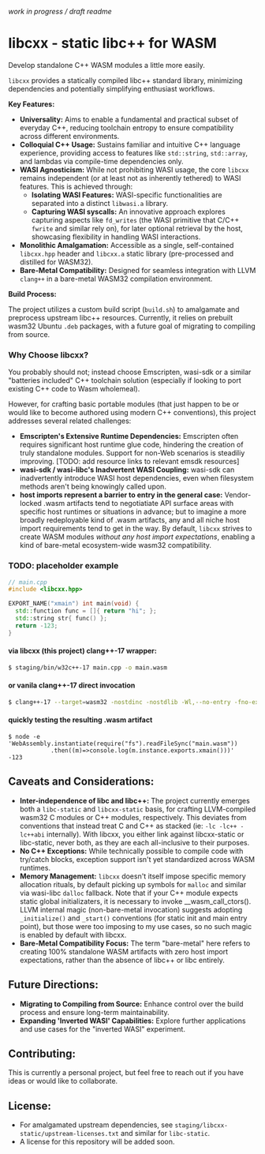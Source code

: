 *work in progress / draft readme*

# libcxx - static libc++ for WASM

Develop standalone C++ WASM modules a little more easily.

`libcxx` provides a statically compiled libc++ standard library, minimizing dependencies and potentially simplifying enthusiast workflows.

**Key Features:**

* **Universality:** Aims to enable a fundamental and practical subset of everyday C++, reducing toolchain entropy to ensure compatibility across different environments.
* **Colloquial C++ Usage:** Sustains familiar and intuitive C++ language experience, providing access to features like `std::string`, `std::array`, and lambdas via compile-time dependencies only.
* **WASI Agnosticism:**  While not prohibiting WASI usage, the core `libcxx` remains independent (or at least not as inherently tethered) to WASI features. This is achieved through:
    * **Isolating WASI Features:**  WASI-specific functionalities are separated into a distinct `libwasi.a` library.
    * **Capturing WASI syscalls:**  An innovative approach explores capturing aspects like `fd_writes` (the WASI primitive that C/C++ `fwrite` and similar rely on), for later optional retrieval by the host, showcasing flexibility in handling WASI interactions.
* **Monolithic Amalgamation:**  Accessible as a single, self-contained `libcxx.hpp` header and `libcxx.a` static library (pre-processed and distilled for WASM32).
* **Bare-Metal Compatibility:**  Designed for seamless integration with LLVM `clang++` in a bare-metal WASM32 compilation environment.

**Build Process:**

The project utilizes a custom build script (`build.sh`) to amalgamate and preprocess upstream libc++ resources. Currently, it relies on prebuilt wasm32 Ubuntu `.deb` packages, with a future goal of migrating to compiling from source.

### Why Choose libcxx?

You probably should not; instead choose Emscripten, wasi-sdk or a similar "batteries included" C++ toolchain solution (especially if looking to port existing C++ code to Wasm wholemeal).

However, for crafting basic portable modules (that just happen to be or would like to become authored using modern C++ conventions), this project addresses several related challenges:

* **Emscripten's Extensive Runtime Dependencies:**  Emscripten often requires significant host runtime glue code, hindering the creation of truly standalone modules. Support for non-Web scenarios is steadiliy improving. [TODO: add resource links to relevant emsdk resources]
* **wasi-sdk / wasi-libc's Inadvertent WASI Coupling:**  wasi-sdk can inadvertently introduce WASI host dependencies, even when filesystem methods aren't being knowingly called upon.
* **host imports represent a barrier to entry in the general case:** Vendor-locked .wasm artifacts tend to negotiatiate API surface areas with specific host runtimes or situations in advance; but to imagine a more broadly redeployable kind of .wasm artifacts, any and all niche host import requirements tend to get in the way. By default, `libcxx` strives to create WASM modules *without any host import expectations*, enabling a kind of bare-metal ecosystem-wide wasm32 compatibility.

### TODO: placeholder example
```c++
// main.cpp
#include <libcxx.hpp>

EXPORT_NAME("xmain") int main(void) {
  std::function func = []{ return "hi"; };
  std::string str{ func() };
  return -123;
}
```
#### via libcxx (this project) clang++-17 wrapper:
```sh
$ staging/bin/w32c++-17 main.cpp -o main.wasm
```
#### or vanila clang++-17 direct invocation
```sh
$ clang++-17 --target=wasm32 -nostdinc -nostdlib -Wl,--no-entry -fno-exceptions -isystem$BASE -Wl,$BASE/libcxx.a -Wl,-L$BASE "$@" -Wl,-lqwasi
```
#### quickly testing the resulting .wasm artifact
```
$ node -e 'WebAssembly.instantiate(require("fs").readFileSync("main.wasm"))
            .then((m)=>console.log(m.instance.exports.xmain()))'
-123
```

## Caveats and Considerations:

* **Inter-independence of libc and libc++:**  The project currently emerges both a `libc-static` and `libcxx-static` basis, for crafting LLVM-compiled wasm32 C modules or C++ modules, respectively. This deviates from conventions that instead treat C and C++ as stacked (ie: `-lc -lc++ -lc++abi` internally). With libcxx, you either link against libcxx-static or libc-static, never both, as they are each all-inclusive to their purposes.
* **No C++ Exceptions:**  While technically possible to compile code with try/catch blocks, exception support isn't yet standardized across WASM runtimes.
* **Memory Management:**  `libcxx` doesn't itself impose specific memory allocation rituals, by default picking up symbols for `malloc` and similar via wasi-libc `dalloc` fallback. Note that if your C++ module expects static global initializaters, it is necessary to invoke __wasm_call_ctors(). LLVM internal magic (non-bare-metal invocation) suggests adopting `_initialize()` and `_start()` conventions (for static init and main entry point), but those were too imposing to my use cases, so no such magic is enabled by default with libcxx. 
* **Bare-Metal Compatibility Focus:**  The term "bare-metal" here refers to creating 100% standalone WASM artifacts with zero host import expectations, rather than the absence of libc++ or libc entirely.

## Future Directions:

* **Migrating to Compiling from Source:**  Enhance control over the build process and ensure long-term maintainability.
* **Expanding 'Inverted WASI' Capabilities:**  Explore further applications and use cases for the "inverted WASI" experiment.

## Contributing:

This is currently a personal project, but feel free to reach out if you have ideas or would like to collaborate.

## License:

* For amalgamated upstream dependencies, see `staging/libcxx-static/upstream-licenses.txt` and similar for `libc-static`.
* A license for this repository will be added soon.